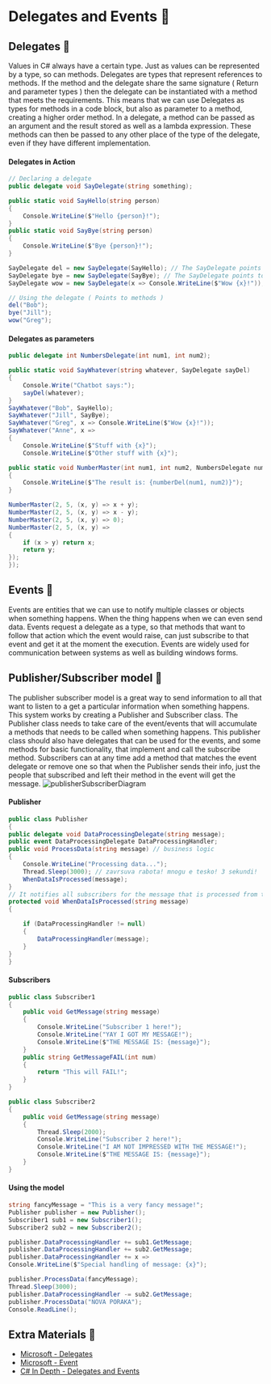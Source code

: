 # Delegates and Events 🥧

## Delegates 🔹

Values in C# always have a certain type. Just as values can be represented by a type, so can methods. Delegates are types that represent references to methods. If the method and the delegate share the same signature ( Return and parameter types ) then the delegate can be instantiated with a method that meets the requirements. This means that we can use Delegates as types for methods in a code block, but also as parameter to a method, creating a higher order method. In a delegate, a method can be passed as an argument and the result stored as well as a lambda expression. These methods can then be passed to any other place of the type of the delegate, even if they have different implementation.

#### Delegates in Action

```csharp
// Declaring a delegate
public delegate void SayDelegate(string something);

public static void SayHello(string person)
{
    Console.WriteLine($"Hello {person}!");
}
public static void SayBye(string person)
{
    Console.WriteLine($"Bye {person}!");
}

SayDelegate del = new SayDelegate(SayHello); // The SayDelegate points to SayHello
SayDelegate bye = new SayDelegate(SayBye); // The SayDelegate points to SayBye
SayDelegate wow = new SayDelegate(x => Console.WriteLine($"Wow {x}!")); // The SayDelegate points to an anonymous method

// Using the delegate ( Points to methods )
del("Bob");
bye("Jill");
wow("Greg");
```

#### Delegates as parameters

```csharp
public delegate int NumbersDelegate(int num1, int num2);

public static void SayWhatever(string whatever, SayDelegate sayDel)
{
	Console.Write("Chatbot says:");
	sayDel(whatever);
}
SayWhatever("Bob", SayHello);
SayWhatever("Jill", SayBye);
SayWhatever("Greg", x => Console.WriteLine($"Wow {x}!"));
SayWhatever("Anne", x =>
{
    Console.WriteLine($"Stuff with {x}");
    Console.WriteLine($"Other stuff with {x}");

public static void NumberMaster(int num1, int num2, NumbersDelegate numberDel)
{
    Console.WriteLine($"The result is: {numberDel(num1, num2)}");
}

NumberMaster(2, 5, (x, y) => x + y);
NumberMaster(2, 5, (x, y) => x - y);
NumberMaster(2, 5, (x, y) => 0);
NumberMaster(2, 5, (x, y) =>
{
    if (x > y) return x;
    return y;
});
});
```

## Events 🔹

Events are entities that we can use to notify multiple classes or objects when something happens. When the thing happens when we can even send data. Events request a delegate as a type, so that methods that want to follow that action which the event would raise, can just subscribe to that event and get it at the moment the execution. Events are widely used for communication between systems as well as building windows forms.

## Publisher/Subscriber model 🔹

The publisher subscriber model is a great way to send information to all that want to listen to a get a particular information when something happens. This system works by creating a Publisher and Subscriber class. The Publisher class needs to take care of the event/events that will accumulate a methods that needs to be called when something happens. This publisher class should also have delegates that can be used for the events, and some methods for basic functionality, that implement and call the subscribe method. Subscribers can at any time add a method that matches the event delegate or remove one so that when the Publisher sends their info, just the people that subscribed and left their method in the event will get the message.
![publisherSubscriberDiagram](img/PublisherSubscriber.jpg)

#### Publisher

```csharp
public class Publisher
{
public delegate void DataProcessingDelegate(string message);
public event DataProcessingDelegate DataProcessingHandler;
public void ProcessData(string message) // business logic
{
	Console.WriteLine("Processing data...");
	Thread.Sleep(3000); // zavrsuva rabota! mnogu e tesko! 3 sekundi!
	WhenDataIsProcessed(message);
}
// It notifies all subscribers for the message that is processed from the ProcessData method
protected void WhenDataIsProcessed(string message)
{

	if (DataProcessingHandler != null)
	{
		DataProcessingHandler(message);
	}
}
}
```

#### Subscribers

```csharp
public class Subscriber1
{
    public void GetMessage(string message)
    {
        Console.WriteLine("Subscriber 1 here!");
        Console.WriteLine("YAY I GOT MY MESSAGE!");
        Console.WriteLine($"THE MESSAGE IS: {message}");
    }
    public string GetMessageFAIL(int num)
    {
        return "This will FAIL!";
    }
}

public class Subscriber2
{
    public void GetMessage(string message)
    {
        Thread.Sleep(2000);
        Console.WriteLine("Subscriber 2 here!");
        Console.WriteLine("I AM NOT IMPRESSED WITH THE MESSAGE!");
        Console.WriteLine($"THE MESSAGE IS: {message}");
    }
}
```

#### Using the model

```csharp
string fancyMessage = "This is a very fancy message!";
Publisher publisher = new Publisher();
Subscriber1 sub1 = new Subscriber1();
Subscriber2 sub2 = new Subscriber2();

publisher.DataProcessingHandler += sub1.GetMessage;
publisher.DataProcessingHandler += sub2.GetMessage;
publisher.DataProcessingHandler += x =>
Console.WriteLine($"Special handling of message: {x}");

publisher.ProcessData(fancyMessage);
Thread.Sleep(3000);
publisher.DataProcessingHandler -= sub2.GetMessage;
publisher.ProcessData("NOVA PORAKA");
Console.ReadLine();
```

## Extra Materials 📘

- [Microsoft - Delegates](https://docs.microsoft.com/en-us/dotnet/csharp/programming-guide/delegates/)
- [Microsoft - Event](https://docs.microsoft.com/en-us/dotnet/csharp/language-reference/keywords/event)
- [C# In Depth - Delegates and Events](https://csharpindepth.com/articles/Events)
